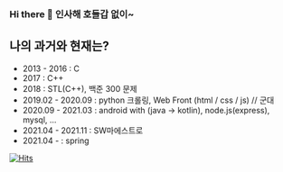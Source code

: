 ### Hi there 👋 인사해 호들갑 없이~

## 나의 과거와 현재는?

- 2013 - 2016 : C
- 2017 : C++
- 2018 : STL(C++), 백준 300 문제
- 2019.02 - 2020.09 : python 크롤링, Web Front (html / css / js) // 군대
- 2020.09 - 2021.03 : android with (java → kotlin), node.js(express), mysql, ...
- 2021.04 - 2021.11 : SW마에스트로
- 2021.04 - : spring

[![Hits](https://hits.seeyoufarm.com/api/count/incr/badge.svg?url=https%3A%2F%2Fgithub.com%2FHamBP&count_bg=%2379C83D&title_bg=%23555555&icon=&icon_color=%23E7E7E7&title=hits&edge_flat=false)](https://hits.seeyoufarm.com)                  
